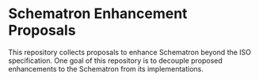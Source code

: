 # Schematron Enhancement Proposals

This repository collects proposals to enhance Schematron beyond the ISO specification. One goal of this repository is to
decouple proposed enhancements to the Schematron from its implementations.
